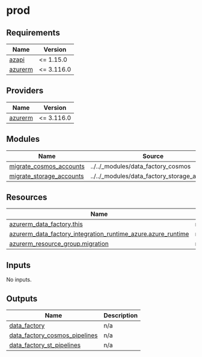 # prod

<!-- BEGIN_TF_DOCS -->
## Requirements

| Name | Version |
|------|---------|
| <a name="requirement_azapi"></a> [azapi](#requirement\_azapi) | <= 1.15.0 |
| <a name="requirement_azurerm"></a> [azurerm](#requirement\_azurerm) | <= 3.116.0 |

## Providers

| Name | Version |
|------|---------|
| <a name="provider_azurerm"></a> [azurerm](#provider\_azurerm) | <= 3.116.0 |

## Modules

| Name | Source | Version |
|------|--------|---------|
| <a name="module_migrate_cosmos_accounts"></a> [migrate\_cosmos\_accounts](#module\_migrate\_cosmos\_accounts) | ../../_modules/data_factory_cosmos | n/a |
| <a name="module_migrate_storage_accounts"></a> [migrate\_storage\_accounts](#module\_migrate\_storage\_accounts) | ../../_modules/data_factory_storage_account | n/a |

## Resources

| Name | Type |
|------|------|
| [azurerm_data_factory.this](https://registry.terraform.io/providers/hashicorp/azurerm/latest/docs/resources/data_factory) | resource |
| [azurerm_data_factory_integration_runtime_azure.azure_runtime](https://registry.terraform.io/providers/hashicorp/azurerm/latest/docs/resources/data_factory_integration_runtime_azure) | resource |
| [azurerm_resource_group.migration](https://registry.terraform.io/providers/hashicorp/azurerm/latest/docs/resources/resource_group) | resource |

## Inputs

No inputs.

## Outputs

| Name | Description |
|------|-------------|
| <a name="output_data_factory"></a> [data\_factory](#output\_data\_factory) | n/a |
| <a name="output_data_factory_cosmos_pipelines"></a> [data\_factory\_cosmos\_pipelines](#output\_data\_factory\_cosmos\_pipelines) | n/a |
| <a name="output_data_factory_st_pipelines"></a> [data\_factory\_st\_pipelines](#output\_data\_factory\_st\_pipelines) | n/a |
<!-- END_TF_DOCS -->
